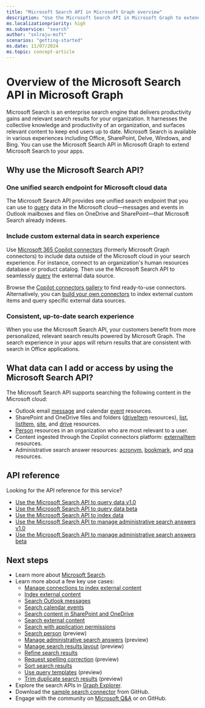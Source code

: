 ```yaml
---
title: "Microsoft Search API in Microsoft Graph overview"
description: "Use the Microsoft Search API in Microsoft Graph to extend Microsoft Search to your apps. Query data that Microsoft Search indexes and include custom external data."
ms.localizationpriority: high
ms.subservice: "search"
author: "snlraju-msft"
scenarios: "getting-started"
ms.date: 11/07/2024
ms.topic: concept-article
---
```


# Overview of the Microsoft Search API in Microsoft Graph

Microsoft Search is an enterprise search engine that delivers productivity gains and relevant search results for your organization. It harnesses the collective knowledge and productivity of an organization, and surfaces relevant content to keep end users up to date. Microsoft Search is available in various experiences including Office, SharePoint, Delve, Windows, and Bing. You can use the Microsoft Search API in Microsoft Graph to extend Microsoft Search to your apps.

<!-- markdownlint-disable MD026 -->
## Why use the Microsoft Search API?

### One unified search endpoint for Microsoft cloud data

The Microsoft Search API provides one unified search endpoint that you can use to [query](/graph/api/search-query) data in the Microsoft cloud&mdash;messages and events in Outlook mailboxes and files on OneDrive and SharePoint&mdash;that Microsoft Search already indexes.

### Include custom external data in search experience

Use [Microsoft 365 Copilot connectors](/microsoftsearch/connectors-overview) (formerly Microsoft Graph connectors) to include data outside of the Microsoft cloud in your search experience. For instance, connect to an organization's human resources database or product catalog. Then use the Microsoft Search API to seamlessly [query](/graph/api/search-query) the external data source.

Browse the [Copilot connectors gallery](/microsoftsearch/connectors-gallery) to find ready-to-use connectors. Alternatively, you can [build your own connectors](/graph/api/resources/connectors-api-overview#common-use-cases) to index external custom items and query specific external data sources.

### Consistent, up-to-date search experience

When you use the Microsoft Search API, your customers benefit from more personalized, relevant search results powered by Microsoft Graph. The search experience in your apps will return results that are consistent with search in Office applications.

## What data can I add or access by using the Microsoft Search API?

The Microsoft Search API supports searching the following content in the Microsoft cloud: 

- Outlook email [message](/graph/api/resources/message) and calendar [event](/graph/api/resources/event) resources.
- SharePoint and OneDrive files and folders ([driveItem](/graph/api/resources/driveitem) resources), [list](/graph/api/resources/list), [listItem](/graph/api/resources/listitem), [site](/graph/api/resources/site), and [drive](/graph/api/resources/drive) resources.
- [Person](/graph/api/resources/person) resources in an organization who are most relevant to a user.
- Content ingested through the Copilot connectors platform: [externalItem](/graph/api/resources/externalconnectors-externalitem?view=graph-rest-1.0) resources.
- Administrative search answer resources: [acronym](/graph/api/resources/search-acronym), [bookmark](/graph/api/resources/search-bookmark), and [qna](/graph/api/resources/search-qna) resources.

## API reference

Looking for the API reference for this service?

- [Use the Microsoft Search API to query data v1.0](/graph/api/resources/search-api-overview?view=graph-rest-1.0&preserve-view=true)
- [Use the Microsoft Search API to query data beta](/graph/api/resources/search-api-overview?view=graph-rest-beta&preserve-view=true)
- [Use the Microsoft Search API to index data](/graph/api/resources/connectors-api-overview)
- [Use the Microsoft Search API to manage administrative search answers v1.0](/graph/api/resources/search-api-answers-overview?view=graph-rest-1.0&preserve-view=true)
- [Use the Microsoft Search API to manage administrative search answers beta](/graph/api/resources/search-api-answers-overview?view=graph-rest-beta&preserve-view=true)

## Next steps

- Learn more about [Microsoft Search](/microsoftsearch/).
- Learn more about a few key use cases:
  - [Manage connections to index external content](connecting-external-content-manage-connections.md)
  - [Index external content](connecting-external-content-manage-items.md)
  - [Search Outlook messages](search-concept-messages.md)
  - [Search calendar events](search-concept-events.md)
  - [Search content in SharePoint and OneDrive](search-concept-files.md)
  - [Search external content](search-concept-custom-types.md)
  - [Search with application permissions](search-concept-searchall.md)
  - [Search person](search-concept-person.md) (preview)
  - [Manage administrative search answers](search-concept-answers.md) (preview)
  - [Manage search results layout](search-concept-display-layout.md) (preview)
  - [Refine search results](search-concept-aggregation.md)
  - [Request spelling correction](search-concept-speller.md) (preview)
  - [Sort search results](search-concept-sort.md)
  - [Use query templates](search-concept-query-template.md) (preview)
  - [Trim duplicate search results](search-concept-trim-duplicate.md) (preview)
- Explore the search APIs in [Graph Explorer](https://developer.microsoft.com/graph/graph-explorer).
- Download the [sample search connector](https://github.com/microsoftgraph/msgraph-search-connector-sample) from GitHub.
- Engage with the community on [Microsoft Q&A](/answers/products/m365#microsoft-graph) or on GitHub.
